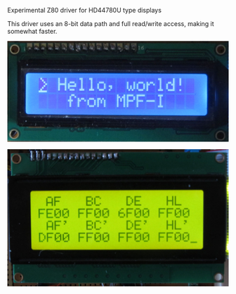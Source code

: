 Experimental Z80 driver for HD44780U type displays

This driver uses an 8-bit data path and full read/write access, making it somewhat faster.

![Demo with lcdtestmpf1.asm.](helloWorld.jpg)

![Dump Z80 CPU registers](4x20RegDump.jpg)
